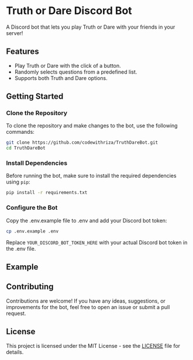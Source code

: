 # Truth or Dare Discord Bot

A Discord bot that lets you play Truth or Dare with your friends in your server!

## Features

- Play Truth or Dare with the click of a button.
- Randomly selects questions from a predefined list.
- Supports both Truth and Dare options.

## Getting Started

### Clone the Repository

To clone the repository and make changes to the bot, use the following commands:

```bash
git clone https://github.com/codewithriza/TruthDareBot.git
cd TruthDareBot
```
### Install Dependencies

Before running the bot, make sure to install the required dependencies using `pip`:

```bash
pip install -r requirements.txt
```

### Configure the Bot
Copy the .env.example file to .env and add your Discord bot token:
```bash
cp .env.example .env
```
Replace `YOUR_DISCORD_BOT_TOKEN_HERE` with your actual Discord bot token in the .env file.

## Example

## Contributing
Contributions are welcome! If you have any ideas, suggestions, or improvements for the bot, feel free to open an issue or submit a pull request.

## License

This project is licensed under the MIT License - see the [LICENSE](LICENSE) file for details.
